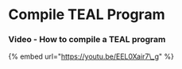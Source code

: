 # Compile TEAL Program

### Video - How to compile a TEAL program

{% embed url="https://youtu.be/EEL0Xair7\_g" %}





